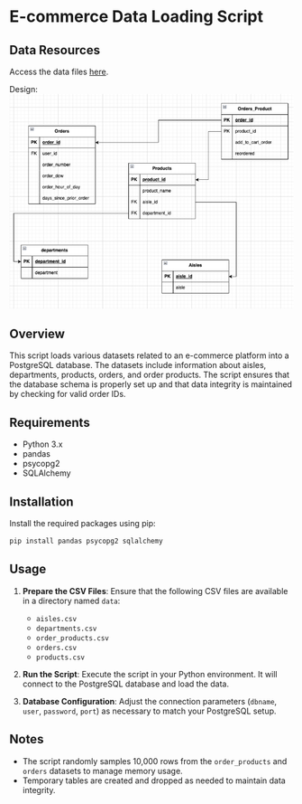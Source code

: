 # E-commerce Data Loading Script

## Data Resources

Access the data files [here](https://drive.google.com/drive/folders/1stFuRQCpOv4reFB0286-GAV2wzkiQpHs?usp=sharing).

Design: 
![design](design.png)



## Overview
This script loads various datasets related to an e-commerce platform into a PostgreSQL database. The datasets include information about aisles, departments, products, orders, and order products. The script ensures that the database schema is properly set up and that data integrity is maintained by checking for valid order IDs.

## Requirements
- Python 3.x
- pandas
- psycopg2
- SQLAlchemy

## Installation
Install the required packages using pip:

```bash
pip install pandas psycopg2 sqlalchemy
```

## Usage

1. **Prepare the CSV Files**: Ensure that the following CSV files are available in a directory named `data`:

   - `aisles.csv`
   - `departments.csv`
   - `order_products.csv`
   - `orders.csv`
   - `products.csv`

2. **Run the Script**: Execute the script in your Python environment. It will connect to the PostgreSQL database and load the data.

3. **Database Configuration**: Adjust the connection parameters (`dbname`, `user`, `password`, `port`) as necessary to match your PostgreSQL setup.

## Notes

- The script randomly samples 10,000 rows from the `order_products` and `orders` datasets to manage memory usage.
- Temporary tables are created and dropped as needed to maintain data integrity.
